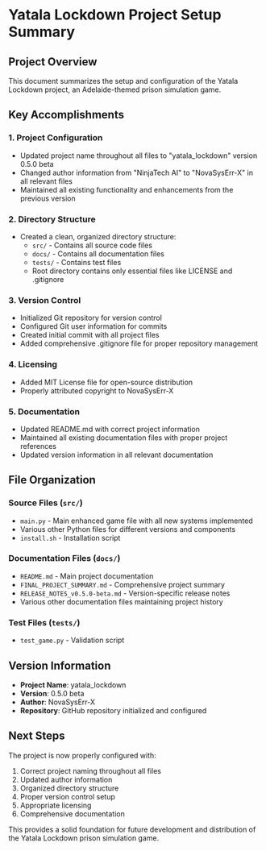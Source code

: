 # Yatala Lockdown Project Setup Summary

## Project Overview
This document summarizes the setup and configuration of the Yatala Lockdown project, an Adelaide-themed prison simulation game.

## Key Accomplishments

### 1. Project Configuration
- Updated project name throughout all files to "yatala_lockdown" version 0.5.0 beta
- Changed author information from "NinjaTech AI" to "NovaSysErr-X" in all relevant files
- Maintained all existing functionality and enhancements from the previous version

### 2. Directory Structure
- Created a clean, organized directory structure:
  - `src/` - Contains all source code files
  - `docs/` - Contains all documentation files
  - `tests/` - Contains test files
  - Root directory contains only essential files like LICENSE and .gitignore

### 3. Version Control
- Initialized Git repository for version control
- Configured Git user information for commits
- Created initial commit with all project files
- Added comprehensive .gitignore file for proper repository management

### 4. Licensing
- Added MIT License file for open-source distribution
- Properly attributed copyright to NovaSysErr-X

### 5. Documentation
- Updated README.md with correct project information
- Maintained all existing documentation files with proper project references
- Updated version information in all relevant documentation

## File Organization

### Source Files (`src/`)
- `main.py` - Main enhanced game file with all new systems implemented
- Various other Python files for different versions and components
- `install.sh` - Installation script

### Documentation Files (`docs/`)
- `README.md` - Main project documentation
- `FINAL_PROJECT_SUMMARY.md` - Comprehensive project summary
- `RELEASE_NOTES_v0.5.0-beta.md` - Version-specific release notes
- Various other documentation files maintaining project history

### Test Files (`tests/`)
- `test_game.py` - Validation script

## Version Information
- **Project Name**: yatala_lockdown
- **Version**: 0.5.0 beta
- **Author**: NovaSysErr-X
- **Repository**: GitHub repository initialized and configured

## Next Steps
The project is now properly configured with:
1. Correct project naming throughout all files
2. Updated author information
3. Organized directory structure
4. Proper version control setup
5. Appropriate licensing
6. Comprehensive documentation

This provides a solid foundation for future development and distribution of the Yatala Lockdown prison simulation game.